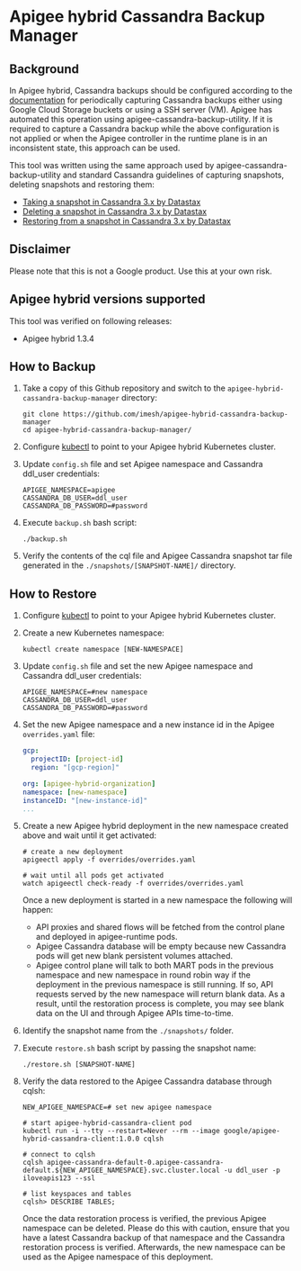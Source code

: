 # Apigee hybrid Cassandra Backup Manager

## Background
In Apigee hybrid, Cassandra backups should be configured according to the [documentation](https://cloud.google.com/apigee/docs/hybrid/v1.5/backup-recovery) for periodically capturing Cassandra backups either using Google Cloud Storage buckets or using a SSH server (VM). Apigee has automated this operation using apigee-cassandra-backup-utility. If it is required to capture a Cassandra backup while the above configuration is not applied or when the Apigee controller in the runtime plane is in an inconsistent state, this approach can be used. 

This tool was written using the same approach used by apigee-cassandra-backup-utility and standard Cassandra guidelines of capturing snapshots, deleting snapshots and restoring them:

 - [Taking a snapshot in Cassandra 3.x by Datastax](https://docs.datastax.com/en/cassandra-oss/3.x/cassandra/operations/opsBackupTakesSnapshot.html)
 - [Deleting a snapshot in Cassandra 3.x by Datastax](https://docs.datastax.com/en/cassandra-oss/3.x/cassandra/operations/opsBackupDeleteSnapshot.html)
 - [Restoring from a snapshot in Cassandra 3.x by Datastax](https://docs.datastax.com/en/cassandra-oss/3.x/cassandra/operations/opsBackupSnapshotRestore.html)



## Disclaimer
Please note that this is not a Google product. Use this at your own risk.

## Apigee hybrid versions supported
This tool was verified on following releases:
- Apigee hybrid 1.3.4

## How to Backup

1. Take a copy of this Github repository and switch to the `apigee-hybrid-cassandra-backup-manager` directory:
   ```
   git clone https://github.com/imesh/apigee-hybrid-cassandra-backup-manager
   cd apigee-hybrid-cassandra-backup-manager/
   ```

2. Configure [kubectl](https://kubernetes.io/docs/reference/kubectl/overview/) to point to your Apigee hybrid Kubernetes cluster.

3. Update `config.sh` file and set Apigee namespace and Cassandra ddl_user credentials:
   ```
   APIGEE_NAMESPACE=apigee
   CASSANDRA_DB_USER=ddl_user
   CASSANDRA_DB_PASSWORD=#password
   ```

4. Execute `backup.sh` bash script:
   ```
   ./backup.sh
   ```

5. Verify the contents of the cql file and Apigee Cassandra snapshot tar file generated in the `./snapshots/[SNAPSHOT-NAME]/` directory.

## How to Restore

1. Configure [kubectl](https://kubernetes.io/docs/reference/kubectl/overview/) to point to your Apigee hybrid Kubernetes cluster.

2. Create a new Kubernetes namespace:
   ```
   kubectl create namespace [NEW-NAMESPACE]
   ```

3. Update `config.sh` file and set the new Apigee namespace and Cassandra ddl_user credentials:
   ```
   APIGEE_NAMESPACE=#new namespace
   CASSANDRA_DB_USER=ddl_user
   CASSANDRA_DB_PASSWORD=#password
   ```

4. Set the new Apigee namespace and a new instance id in the Apigee `overrides.yaml` file:
   ```yaml
   gcp:
     projectID: [project-id]
     region: "[gcp-region]"
   
   org: [apigee-hybrid-organization]
   namespace: [new-namespace]
   instanceID: "[new-instance-id]"
   ...
   ```

5. Create a new Apigee hybrid deployment in the new namespace created above and wait until it get activated:
   ```
   # create a new deployment
   apigeectl apply -f overrides/overrides.yaml

   # wait until all pods get activated
   watch apigeectl check-ready -f overrides/overrides.yaml
   ```

   Once a new deployment is started in a new namespace the following will happen:
   
   - API proxies and shared flows will be fetched from the control plane and deployed in apigee-runtime pods.
   - Apigee Cassandra database will be empty because new Cassandra pods will get new blank persistent volumes attached.
   - Apigee control plane will talk to both MART pods in the previous namespace and new namespace in round robin way if the deployment in the previous namespace is still running. If so, API requests served by the new namespace will return blank data. As a result, until the restoration process is complete, you may see blank data on the UI and through Apigee APIs time-to-time.

6. Identify the snapshot name from the `./snapshots/` folder.

7. Execute `restore.sh` bash script by passing the snapshot name:
   ```
   ./restore.sh [SNAPSHOT-NAME]
   ```

8. Verify the data restored to the Apigee Cassandra database through cqlsh:
   ```
   NEW_APIGEE_NAMESPACE=# set new apigee namespace

   # start apigee-hybrid-cassandra-client pod
   kubectl run -i --tty --restart=Never --rm --image google/apigee-hybrid-cassandra-client:1.0.0 cqlsh

   # connect to cqlsh
   cqlsh apigee-cassandra-default-0.apigee-cassandra-default.${NEW_APIGEE_NAMESPACE}.svc.cluster.local -u ddl_user -p iloveapis123 --ssl

   # list keyspaces and tables
   cqlsh> DESCRIBE TABLES;
   ```

   Once the data restoration process is verified, the previous Apigee namespace can be deleted. Please do this with caution, ensure that you have a latest Cassandra backup of that namespace and the Cassandra restoration process is verified. Afterwards, the new namespace can be used as the Apigee namespace of this deployment.
